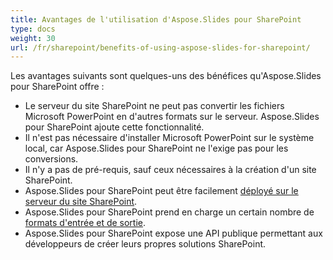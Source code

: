 ```yaml
---  
title: Avantages de l'utilisation d'Aspose.Slides pour SharePoint  
type: docs  
weight: 30  
url: /fr/sharepoint/benefits-of-using-aspose-slides-for-sharepoint/  
---  
```


Les avantages suivants sont quelques-uns des bénéfices qu'Aspose.Slides pour SharePoint offre :  

- Le serveur du site SharePoint ne peut pas convertir les fichiers Microsoft PowerPoint en d'autres formats sur le serveur. Aspose.Slides pour SharePoint ajoute cette fonctionnalité.  
- Il n'est pas nécessaire d'installer Microsoft PowerPoint sur le système local, car Aspose.Slides pour SharePoint ne l'exige pas pour les conversions.  
- Il n'y a pas de pré-requis, sauf ceux nécessaires à la création d'un site SharePoint.  
- Aspose.Slides pour SharePoint peut être facilement [déployé sur le serveur du site SharePoint](/slides/fr/sharepoint/installing-aspose-slides-for-sharepoint/).  
- Aspose.Slides pour SharePoint prend en charge un certain nombre de [formats d'entrée et de sortie](/slides/fr/sharepoint/multiple-format-support/).  
- Aspose.Slides pour SharePoint expose une API publique permettant aux développeurs de créer leurs propres solutions SharePoint.  